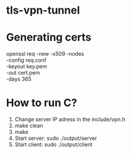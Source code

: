 # tls-vpn-tunnel

# Generating certs
openssl req -new -x509 -nodes \
  -config req.conf \
  -keyout key.pem \
  -out cert.pem \
  -days 365


# How to run C?
1. Change server IP adress in the include/vpn.h
2. make clean
3. make
4. Start server: sudo ./output/server
5. Start client: sudo ./output/client